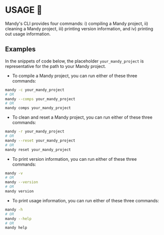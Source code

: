 # USAGE :hammer:

Mandy's CLI provides four commands: i) compiling a Mandy project, ii) cleaning a Mandy project, iii) printing version information, and iv) printing out usage information.

## Examples

In the snippets of code below, the placeholder `your_mandy_project` is representative for the path to your Mandy project.

- To compile a Mandy project, you can run either of these three commands:

```bash
mandy -c your_mandy_project
# OR
mandy --comps your_mandy_project
# OR
mandy comps your_mandy_project
```

- To clean and reset a Mandy project, you can run either of these three commands:

```bash
mandy -r your_mandy_project
# OR
mandy --reset your_mandy_project
# OR
mandy reset your_mandy_project
```

- To print version information, you can run either of these three commands:

```bash
mandy -v
# OR
mandy --version
# OR
mandy version
```

- To print usage information, you can run either of these three commands:

```bash
mandy -h
# OR
mandy --help
# OR
mandy help
```